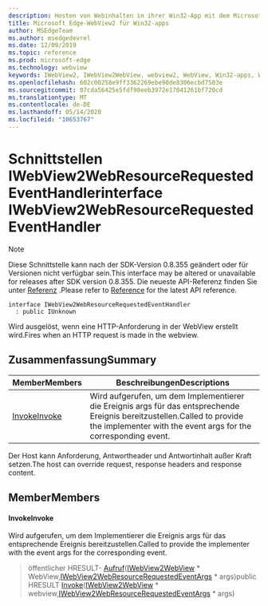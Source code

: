 ```yaml
---
description: Hosten von Webinhalten in ihrer Win32-App mit dem Microsoft Edge WebView2-Steuerelement
title: Microsoft Edge-WebView2 für Win32-apps
author: MSEdgeTeam
ms.author: msedgedevrel
ms.date: 12/09/2019
ms.topic: reference
ms.prod: microsoft-edge
ms.technology: webview
keywords: IWebView2, IWebView2WebView, webview2, WebView, Win32-apps, Win32, Edge
ms.openlocfilehash: 602c00258e9ff3362269ebe90de8306ecbd7503e
ms.sourcegitcommit: 07cda56425e5fdf90eeb3972e17041261bf720cd
ms.translationtype: MT
ms.contentlocale: de-DE
ms.lasthandoff: 05/14/2020
ms.locfileid: "10653767"
---
```

# <span data-ttu-id="66782-104">Schnittstellen IWebView2WebResourceRequestedEventHandler</span><span class="sxs-lookup"><span data-stu-id="66782-104">interface IWebView2WebResourceRequestedEventHandler</span></span> 

> [!NOTE]
> <span data-ttu-id="66782-105">Diese Schnittstelle kann nach der SDK-Version 0.8.355 geändert oder für Versionen nicht verfügbar sein.</span><span class="sxs-lookup"><span data-stu-id="66782-105">This interface may be altered or unavailable for releases after SDK version 0.8.355.</span></span> <span data-ttu-id="66782-106">Die neueste API-Referenz finden Sie unter [Referenz](../../../webview2-api-reference.md) .</span><span class="sxs-lookup"><span data-stu-id="66782-106">Please refer to [Reference](../../../webview2-api-reference.md) for the latest API reference.</span></span>

```
interface IWebView2WebResourceRequestedEventHandler
  : public IUnknown
```

<span data-ttu-id="66782-107">Wird ausgelöst, wenn eine HTTP-Anforderung in der WebView erstellt wird.</span><span class="sxs-lookup"><span data-stu-id="66782-107">Fires when an HTTP request is made in the webview.</span></span>

## <span data-ttu-id="66782-108">Zusammenfassung</span><span class="sxs-lookup"><span data-stu-id="66782-108">Summary</span></span>

 <span data-ttu-id="66782-109">Member</span><span class="sxs-lookup"><span data-stu-id="66782-109">Members</span></span>                        | <span data-ttu-id="66782-110">Beschreibungen</span><span class="sxs-lookup"><span data-stu-id="66782-110">Descriptions</span></span>
--------------------------------|---------------------------------------------
[<span data-ttu-id="66782-111">Invoke</span><span class="sxs-lookup"><span data-stu-id="66782-111">Invoke</span></span>](#invoke) | <span data-ttu-id="66782-112">Wird aufgerufen, um dem Implementierer die Ereignis args für das entsprechende Ereignis bereitzustellen.</span><span class="sxs-lookup"><span data-stu-id="66782-112">Called to provide the implementer with the event args for the corresponding event.</span></span>

<span data-ttu-id="66782-113">Der Host kann Anforderung, Antwortheader und Antwortinhalt außer Kraft setzen.</span><span class="sxs-lookup"><span data-stu-id="66782-113">The host can override request, response headers and response content.</span></span>

## <span data-ttu-id="66782-114">Member</span><span class="sxs-lookup"><span data-stu-id="66782-114">Members</span></span>

#### <span data-ttu-id="66782-115">Invoke</span><span class="sxs-lookup"><span data-stu-id="66782-115">Invoke</span></span> 

<span data-ttu-id="66782-116">Wird aufgerufen, um dem Implementierer die Ereignis args für das entsprechende Ereignis bereitzustellen.</span><span class="sxs-lookup"><span data-stu-id="66782-116">Called to provide the implementer with the event args for the corresponding event.</span></span>

> <span data-ttu-id="66782-117">öffentlicher HRESULT- [Aufruf](#invoke)([IWebView2WebView](IWebView2WebView.md) \* WebView,[IWebView2WebResourceRequestedEventArgs](IWebView2WebResourceRequestedEventArgs.md) \* args)</span><span class="sxs-lookup"><span data-stu-id="66782-117">public HRESULT [Invoke](#invoke)([IWebView2WebView](IWebView2WebView.md) \* webview,[IWebView2WebResourceRequestedEventArgs](IWebView2WebResourceRequestedEventArgs.md) \* args)</span></span>

